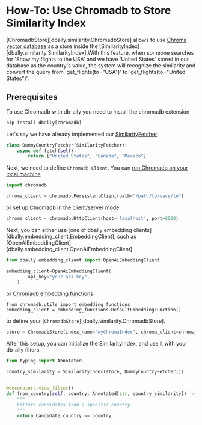 # How-To: Use Chromadb to Store Similarity Index

[ChromadbStore][dbally.similarity.ChromadbStore] allows to use [Chroma vector database](https://docs.trychroma.com/api-reference#methods-on-collection) as a store inside the [SimilarityIndex][dbally.similarity.SimilarityIndex].With this feature, when someone searches for 'Show my flights to the USA' and we have 'United States' stored in our database as the country's value, the system will recognize the similarity and convert the query from 'get_flights(to="USA")' to 'get_flights(to="United States")'.


## Prerequisites

To use Chromadb with db-ally you need to install the chromadb extension

```python
pip install dbally[chromadb]
```

Let's say we have already implemented our [SimilarityFetcher](../how-to/use_custom_similarity_fetcher.md)

```python
class DummyCountryFetcher(SimilarityFetcher):
    async def fetch(self):
        return ["United States", "Canada", "Mexico"]
```

Next, we need to define `Chromadb.Client`. You can [run Chromadb on your local machine](https://docs.trychroma.com/usage-guide#initiating-a-persistent-chroma-client)

```python
import chromadb

chroma_client = chromadb.PersistentClient(path="/path/to/save/to")
```

or [set up Chromadb in the client/server mode](https://docs.trychroma.com/usage-guide#running-chroma-in-clientserver-mode)

```python
chroma_client = chromadb.HttpClient(host='localhost', port=8000)
```

Next, you can either use [one of dbally embedding clients][dbally.embedding_client.EmbeddingClient], such as [OpenAiEmbeddingClient][dbally.embedding_client.OpenAiEmbeddingClient]

```python
from dbally.embedding_client import OpenAiEmbeddingClient

embedding_client=OpenAiEmbeddingClient(
        api_key="your-api-key",
    )

```

or [Chromadb embedding functions](https://docs.trychroma.com/embeddings)

```
from chromadb.utils import embedding_functions
embedding_client = embedding_functions.DefaultEmbeddingFunction()
```

to define your [`ChromadbStore`][dbally.similarity.ChromadbStore].

```python
store = ChromadbStore(index_name="myChromaIndex", chroma_client=chroma_client, embedding_calculator=embedding_client)
```

After this setup, you can initialize the SimilarityIndex, and use it with your db-ally filters.

```python
from typing import Annotated

country_similarity = SimilarityIndex(store, DummyCountryFetcher())


@decorators.view_filter()
def from_country(self, country: Annotated[str, country_similarity]) -> sqlalchemy.ColumnElement:
    """
    Filters candidates from a specific country.
    """
    return Candidate.country == country
```
